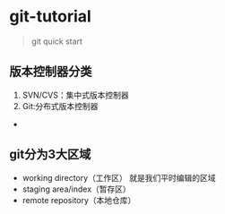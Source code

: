 # git-tutorial
> git quick start

## 版本控制器分类

1. SVN/CVS：集中式版本控制器
2. Git:分布式版本控制器

-
## git分为3大区域
- working directory（工作区） 就是我们平时编辑的区域
- staging area/index（暂存区）
- remote repository（本地仓库）



